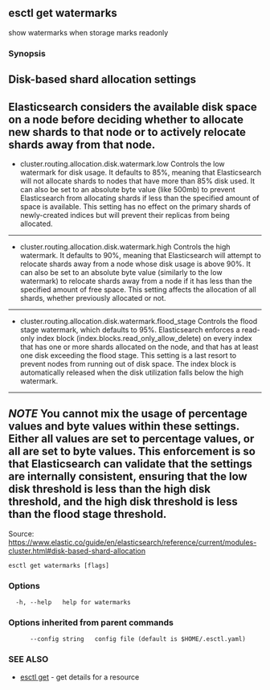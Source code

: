 ## esctl get watermarks

show watermarks when storage marks readonly

### Synopsis

Disk-based shard allocation settings
------------------------------------
Elasticsearch considers the available disk space on a node before deciding whether to allocate new shards to
that node or to actively relocate shards away from that node.
-------------------------------------------------------------------------------------------------------------
* cluster.routing.allocation.disk.watermark.low
	Controls the low watermark for disk usage. It defaults to 85%, meaning that Elasticsearch
	will not allocate shards to nodes that have more than 85% disk used. It can also be set to
	an absolute byte value (like 500mb) to prevent Elasticsearch from allocating shards if
	less than the specified amount of space is available. This setting has no effect on the
	primary shards of newly-created indices but will prevent their replicas from being allocated.
-------------------------------------------------------------------------------------------------------------
* cluster.routing.allocation.disk.watermark.high
	Controls the high watermark. It defaults to 90%, meaning that Elasticsearch will attempt to
	relocate shards away from a node whose disk usage is above 90%. It can also be set to an
	absolute byte value (similarly to the low watermark) to relocate shards away from a node if
	it has less than the specified amount of free space. This setting affects the allocation of
	all shards, whether previously allocated or not.
-------------------------------------------------------------------------------------------------------------
* cluster.routing.allocation.disk.watermark.flood_stage
	Controls the flood stage watermark, which defaults to 95%. Elasticsearch enforces a read-only
	index block (index.blocks.read_only_allow_delete) on every index that has one or more
	shards allocated on the node, and that has at least one disk exceeding the flood stage.
	This setting is a last resort to prevent nodes from running out of disk space. The index
	block is automatically released when the disk utilization falls below the high watermark.
-------------------------------------------------------------------------------------------------------------
*NOTE*
	You cannot mix the usage of percentage values and byte values within these settings. Either
	all values are set to percentage values, or all are set to byte values. This enforcement is so
	that Elasticsearch can validate that the settings are internally consistent, ensuring that the
	low disk threshold is less than the high disk threshold, and the high disk threshold is less
	than the flood stage threshold.
-------------------------------------------------------------------------------------------------------------

Source: https://www.elastic.co/guide/en/elasticsearch/reference/current/modules-cluster.html#disk-based-shard-allocation

```
esctl get watermarks [flags]
```

### Options

```
  -h, --help   help for watermarks
```

### Options inherited from parent commands

```
      --config string   config file (default is $HOME/.esctl.yaml)
```

### SEE ALSO

* [esctl get](esctl_get.md)	 - get details for a resource

